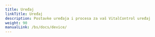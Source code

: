 ```yaml
---
title: Uređaj
linkTitle: Uređaj
description: Postavke uređaja i procesa za vaš VitalControl uređaj
weight: 90
manualLink: /bs/docs/device/
---
```

<script>
  window.location.href = "/bs/docs/device/";
</script>
